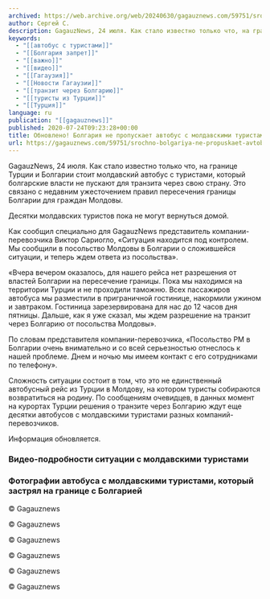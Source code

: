 ```yaml
---
archived: https://web.archive.org/web/20240630/gagauznews.com/59751/srochno-bolgariya-ne-propuskaet-avtobus-s-moldavskimi-turistami-iz-turtsii.html
author: Сергей С.
description: GagauzNews, 24 июля. Как стало известно только что, на границе Турции и Болгарии стоит молдавский автобус с туристами, который болгарские власти не пускают для транзита через свою страну. Это связано с недавним ужесточением правил пересечения границы Болгарии для граждан Молдовы. Десятки молдавских туристов пока не могут вернуться домой. Как сообщил специально для GagauzNews представитель компании-перевозчика Виктор Сариогло, «Ситуация находится под контролем. Мы сообщили в посольство Молдовы в Болгарии о сложившейся ситуации, и теперь ждем ответа из посольства». «Вчера вечером оказалось, для нашего рейса нет разрешения от властей Болгарии на пересечение границы. Пока мы находимся на территории Турции и не проходили […]
keywords:
  - "[[автобус с туристами]]"
  - "[[Болгария запрет]]"
  - "[[важно]]"
  - "[[видео]]"
  - "[[Гагаузия]]"
  - "[[Новости Гагаузии]]"
  - "[[транзит через Болгарию]]"
  - "[[туристы из Турции]]"
  - "[[Турция]]"
language: ru
publication: "[[gagauznews]]"
published: 2020-07-24T09:23:28+00:00
title: Обновлено! Болгария не пропускает автобус с молдавскими туристами из Турции
url: https://gagauznews.com/59751/srochno-bolgariya-ne-propuskaet-avtobus-s-moldavskimi-turistami-iz-turtsii.html
---
```


GagauzNews, 24 июля. Как стало известно только что, на границе Турции и Болгарии стоит молдавский автобус с туристами, который болгарские власти не пускают для транзита через свою страну. Это связано с недавним ужесточением правил пересечения границы Болгарии для граждан Молдовы.

Десятки молдавских туристов пока не могут вернуться домой.

Как сообщил специально для GagauzNews представитель компании-перевозчика Виктор Сариогло, «Ситуация находится под контролем. Мы сообщили в посольство Молдовы в Болгарии о сложившейся ситуации, и теперь ждем ответа из посольства».

«Вчера вечером оказалось, для нашего рейса нет разрешения от властей Болгарии на пересечение границы. Пока мы находимся на территории Турции и не проходили таможню. Всех пассажиров автобуса мы разместили в приграничной гостинице, накормили ужином и завтраком. Гостиница зарезервирована для нас до 12 часов дня пятницы. Дальше, как я уже сказал, мы ждем разрешение на транзит через Болгарию от посольства Молдовы».

По словам представителя компании-перевозчика, «Посольство РМ в Болгарии очень внимательно и со всей серьезностью отнеслось к нашей проблеме. Днем и ночью мы имеем контакт с его сотрудниками по телефону».

Сложность ситуации состоит в том, что это не единственный автобусный рейс из Турции в Молдову, на котором туристы собираются возвратиться на родину. По сообщениям очевидцев, в данных момент на курортах Турции решения о транзите через Болгарию ждут еще десятки автобусов с молдавскими туристами разных компаний-перевозчиков.

Информация обновляется.

### Видео-подробности ситуации с молдавскими туристами



### Фотографии автобуса с молдавскими туристами, который застрял на границе с Болгарией

© Gagauznews

© Gagauznews

© Gagauznews

© Gagauznews

© Gagauznews

© Gagauznews
